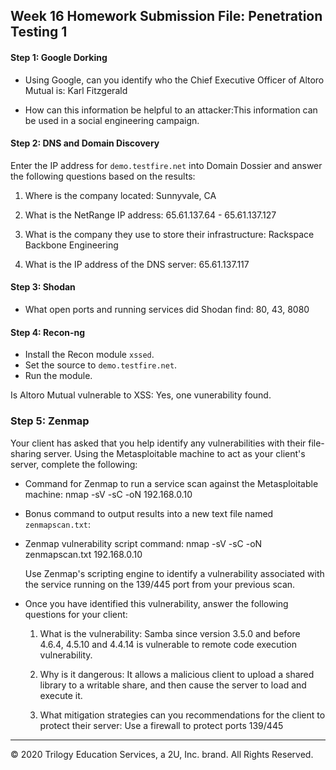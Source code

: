 ## Week 16 Homework Submission File: Penetration Testing 1

#### Step 1: Google Dorking


- Using Google, can you identify who the Chief Executive Officer of Altoro Mutual is: Karl Fitzgerald

- How can this information be helpful to an attacker:This information can be used in a social engineering campaign.



#### Step 2: DNS and Domain Discovery

Enter the IP address for `demo.testfire.net` into Domain Dossier and answer the following questions based on the results:

  1. Where is the company located: Sunnyvale, CA

  2. What is the NetRange IP address: 65.61.137.64 - 65.61.137.127
  
  3. What is the company they use to store their infrastructure: Rackspace Backbone Engineering

  4. What is the IP address of the DNS server: 65.61.137.117
  
#### Step 3: Shodan

- What open ports and running services did Shodan find: 80, 43, 8080

#### Step 4: Recon-ng

- Install the Recon module `xssed`. 
- Set the source to `demo.testfire.net`. 
- Run the module. 

Is Altoro Mutual vulnerable to XSS: Yes, one vunerability found.

### Step 5: Zenmap

Your client has asked that you help identify any vulnerabilities with their file-sharing server. Using the Metasploitable machine to act as your client's server, complete the following:

- Command for Zenmap to run a service scan against the Metasploitable machine: nmap -sV -sC -oN 192.168.0.10
 
- Bonus command to output results into a new text file named `zenmapscan.txt`:

- Zenmap vulnerability script command: nmap -sV -sC -oN zenmapscan.txt 192.168.0.10
  
  Use Zenmap's scripting engine to identify a vulnerability associated with the service running on the 139/445 port from your previous scan.
- Once you have identified this vulnerability, answer the following questions for your client:
  
  1. What is the vulnerability: Samba since version 3.5.0 and before 4.6.4, 4.5.10 and 4.4.14 is vulnerable to remote code execution vulnerability.
  
  2. Why is it dangerous: It allows a malicious client to upload a shared library to a writable share, and then cause the server to load and execute it.

  3. What mitigation strategies can you recommendations for the client to protect their server: Use a firewall to protect ports 139/445

---
© 2020 Trilogy Education Services, a 2U, Inc. brand. All Rights Reserved.  

